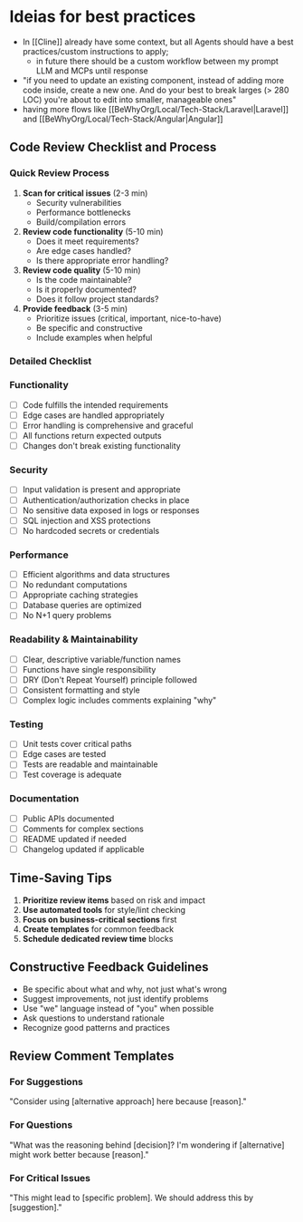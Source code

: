 # Ideias for best practices

- In [[Cline]] already have some context, but all Agents should have a best practices/custom instructions to apply;
	- in future there should be a custom workflow between my prompt LLM and MCPs until response
- "if you need to update an existing component, instead of adding more code inside, create a new one. And do your best to break larges (> 280 LOC) you're about to edit into smaller, manageable ones"
- having more flows like [[BeWhyOrg/Local/Tech-Stack/Laravel|Laravel]] and [[BeWhyOrg/Local/Tech-Stack/Angular|Angular]] 


## Code Review Checklist and Process

### Quick Review Process

1. **Scan for critical issues** (2-3 min)
    - Security vulnerabilities
    - Performance bottlenecks
    - Build/compilation errors
2. **Review code functionality** (5-10 min)
    - Does it meet requirements?
    - Are edge cases handled?
    - Is there appropriate error handling?
3. **Review code quality** (5-10 min)
    - Is the code maintainable?
    - Is it properly documented?
    - Does it follow project standards?
4. **Provide feedback** (3-5 min)
    - Prioritize issues (critical, important, nice-to-have)
    - Be specific and constructive
    - Include examples when helpful

### Detailed Checklist

### Functionality

- [ ]  Code fulfills the intended requirements
- [ ]  Edge cases are handled appropriately
- [ ]  Error handling is comprehensive and graceful
- [ ]  All functions return expected outputs
- [ ]  Changes don't break existing functionality

### Security

- [ ]  Input validation is present and appropriate
- [ ]  Authentication/authorization checks in place
- [ ]  No sensitive data exposed in logs or responses
- [ ]  SQL injection and XSS protections
- [ ]  No hardcoded secrets or credentials

### Performance

- [ ]  Efficient algorithms and data structures
- [ ]  No redundant computations
- [ ]  Appropriate caching strategies
- [ ]  Database queries are optimized
- [ ]  No N+1 query problems

### Readability & Maintainability

- [ ]  Clear, descriptive variable/function names
- [ ]  Functions have single responsibility
- [ ]  DRY (Don't Repeat Yourself) principle followed
- [ ]  Consistent formatting and style
- [ ]  Complex logic includes comments explaining "why"

### Testing

- [ ]  Unit tests cover critical paths
- [ ]  Edge cases are tested
- [ ]  Tests are readable and maintainable
- [ ]  Test coverage is adequate

### Documentation

- [ ]  Public APIs documented
- [ ]  Comments for complex sections
- [ ]  README updated if needed
- [ ]  Changelog updated if applicable

## Time-Saving Tips

1. **Prioritize review items** based on risk and impact
2. **Use automated tools** for style/lint checking
3. **Focus on business-critical sections** first
4. **Create templates** for common feedback
5. **Schedule dedicated review time** blocks

## Constructive Feedback Guidelines

- Be specific about what and why, not just what's wrong
- Suggest improvements, not just identify problems
- Use "we" language instead of "you" when possible
- Ask questions to understand rationale
- Recognize good patterns and practices

## Review Comment Templates

### For Suggestions

"Consider using [alternative approach] here because [reason]."

### For Questions

"What was the reasoning behind [decision]? I'm wondering if [alternative] might work better because [reason]."

### For Critical Issues

"This might lead to [specific problem]. We should address this by [suggestion]."